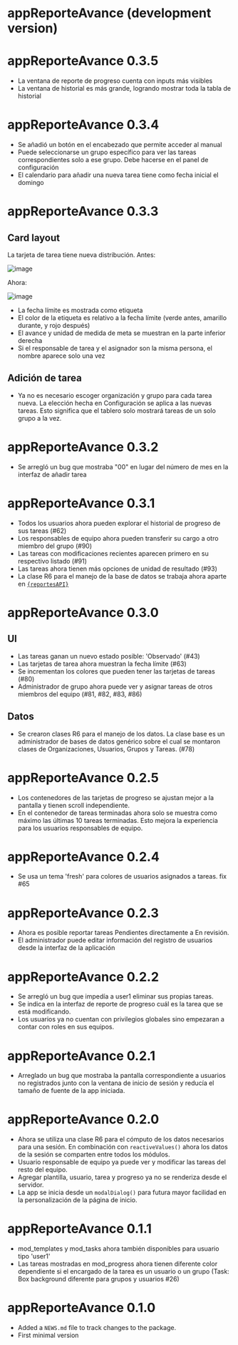 # appReporteAvance (development version)

# appReporteAvance 0.3.5

- La ventana de reporte de progreso cuenta con inputs más visibles
- La ventana de historial es más grande, logrando mostrar toda la tabla de historial

# appReporteAvance 0.3.4

- Se añadió un botón en el encabezado que permite acceder al manual
- Puede seleccionarse un grupo específico para ver las tareas correspondientes solo a ese grupo. Debe hacerse en el panel de configuración
- El calendario para añadir una nueva tarea tiene como fecha inicial el domingo

# appReporteAvance 0.3.3

## Card layout

La tarjeta de tarea tiene nueva distribución. Antes:

![image](https://user-images.githubusercontent.com/19418298/212998759-feb7a699-5888-4319-8ba3-2db27ec8a5fe.png)

Ahora:

![image](https://user-images.githubusercontent.com/19418298/212998535-3c43f9ab-1ef3-4904-8308-b546a5eee959.png)

- La fecha límite es mostrada como etiqueta
- El color de la etiqueta es relativo a la fecha límite (verde antes, amarillo durante, y rojo después)
- El avance y unidad de medida de meta se muestran en la parte inferior derecha
- Si el responsable de tarea y el asignador son la misma persona, el nombre aparece solo una vez

## Adición de tarea

- Ya no es necesario escoger organización y grupo para cada tarea nueva. La elección hecha en Configuración se aplica a las nuevas tareas. Esto significa que el tablero solo mostrará tareas de un solo grupo a la vez.

# appReporteAvance 0.3.2

- Se arregló un bug que mostraba "00" en lugar del número de mes en la interfaz de añadir tarea

# appReporteAvance 0.3.1

- Todos los usuarios ahora pueden explorar el historial de progreso de sus tareas (#62)
- Los responsables de equipo ahora pueden transferir su cargo a otro miembro del grupo (#90)
- Las tareas con modificaciones recientes aparecen primero en su respectivo listado (#91)
- Las tareas ahora tienen más opciones de unidad de resultado (#93)
- La clase R6 para el manejo de la base de datos se trabaja ahora aparte en [`{reportesAPI}`](https://github.com/calderonsamuel/reportesAPI)

# appReporteAvance 0.3.0

## UI 

- Las tareas ganan un nuevo estado posible: 'Observado' (#43)
- Las tarjetas de tarea ahora muestran la fecha límite (#63)
- Se incrementan los colores que pueden tener las tarjetas de tareas (#80)
- Administrador de grupo ahora puede ver y asignar tareas de otros miembros del equipo (#81, #82, #83, #86)

## Datos

- Se crearon clases R6 para el manejo de los datos. La clase base es un administrador
de bases de datos genérico sobre el cual se montaron clases de Organizaciones, Usuarios, Grupos y Tareas. (#78)

# appReporteAvance 0.2.5

- Los contenedores de las tarjetas de progreso se ajustan mejor a la pantalla y tienen scroll independiente.
- En el contenedor de tareas terminadas ahora solo se muestra como máximo las últimas 10 tareas terminadas. Esto mejora la experiencia para los usuarios responsables de equipo.


# appReporteAvance 0.2.4

- Se usa un tema 'fresh' para colores de usuarios asignados a tareas. fix #65

# appReporteAvance 0.2.3

- Ahora es posible reportar tareas Pendientes directamente a En revisión.
- El administrador puede editar información del registro de usuarios desde la interfaz de la aplicación

# appReporteAvance 0.2.2

- Se arregló un bug que impedía a user1 eliminar sus propias tareas.
- Se indica en la interfaz de reporte de progreso cuál es la tarea que se está modificando.
- Los usuarios ya no cuentan con privilegios globales sino empezaran a contar con roles en sus equipos.

# appReporteAvance 0.2.1

- Arreglado un bug que mostraba la pantalla correspondiente a usuarios no registrados junto con la ventana de inicio de sesión y reducía el tamaño de fuente de la app iniciada.

# appReporteAvance 0.2.0

- Ahora se utiliza una clase R6 para el cómputo de los datos necesarios para una sesión. En combinación con `reactiveValues()` ahora los datos de la sesión se comparten entre todos los módulos.
- Usuario responsable de equipo ya puede ver y modificar las tareas del resto del equipo. 
- Agregar plantilla, usuario, tarea y progreso ya no se renderiza desde el servidor.
- La app se inicia desde un `modalDialog()` para futura mayor facilidad en la personalización de la página de inicio.

# appReporteAvance 0.1.1

- mod_templates y mod_tasks ahora también disponibles para usuario tipo 'user1'
- Las tareas mostradas en mod_progress ahora tienen diferente color dependiente si el encargado de la tarea es un usuario o un grupo (Task: Box background diferente para grupos y usuarios #26)

# appReporteAvance 0.1.0

- Added a `NEWS.md` file to track changes to the package.
- First minimal version




